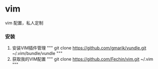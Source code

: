 vim
===

vim 配置，私人定制

### 安装
1. 安装VIM插件管理
"""
  git clone https://github.com/gmarik/vundle.git ~/.vim/bundle/vundle
"""
2. 获取我的VIM配置
"""
  git clone https://github.com/Fechin/vim.git ~/.vim
"""
